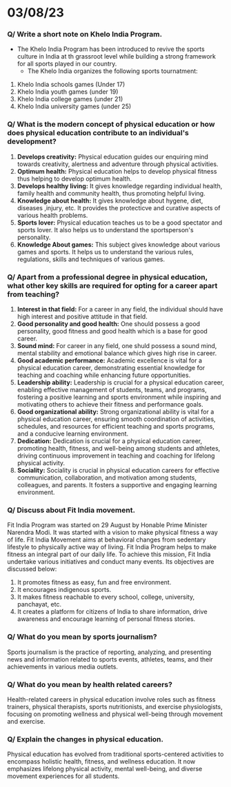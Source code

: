 # 03/08/23 

### Q/ Write a short note on Khelo India Program.
- The Khelo India Program has been introduced to revive the sports culture in India at th grassroot level while building a strong framework for all sports played in our country. <br>
  - The Khelo India organizes the following sports tournatment: 

1. Khelo India schools games (Under 17)
2. Khelo India youth games (under 19)
3. Khelo India college games (under 21)
4. Khelo India university games (under 25)

### Q/ What is the modern concept of physical education or how does physical education contribute to an individual's development? 
1. **Develops creativity:** Physical education guides our enquiring mind towards creativity, alertness and adventure through physical activities.
2. **Optimum health:** Physical education helps to develop physical fitness thus helping to develop optimum health. 
3. **Develops healthy living:** It gives knowledge regarding individual health, family health and community health, thus promoting helpful living. 
4. **Knowledge about health:** It gives knowledge about hygene, diet, diseases ,injury, etc. It provides the protecticve and curative aspects of various health problems. 
5. **Sports lover:** Physical education teaches us to be a good spectator and sports lover. It also helps us to understand the sportsperson's personality. 
6. **Knowledge About games:** This subject gives knowledge about various games and sports. It helps us to understand the various rules, regulations, skills and techniques of various games. 

### Q/ Apart from a professional degree in physical education, what other key skills are required for opting for a career apart from teaching? 
1. **Interest in that field:** For a career in any field, the individual should have high interest and positive attitude in that field. 
2. **Good personality and good health:** One should possess a good personality, good fitness and good health which is a base for good career. 
3. **Sound mind:** For career in any field, one shuld possess a sound mind, mental stability and emotional balance which gives high rise in career. 
4. **Good academic performance:** Academic excellence is vital for a physical education career, demonstrating essential knowledge for teaching and coaching while enhancing future opportunities.
5. **Leadership ability:** Leadership is crucial for a physical education career, enabling effective management of students, teams, and programs, fostering a positive learning and sports environment while inspiring and motivating others to achieve their fitness and performance goals.
6. **Good organizational ability:** Strong organizational ability is vital for a physical education career, ensuring smooth coordination of activities, schedules, and resources for efficient teaching and sports programs, and a conducive learning environment.
7. **Dedication:** Dedication is crucial for a physical education career, promoting health, fitness, and well-being among students and athletes, driving continuous improvement in teaching and coaching for lifelong physical activity.
8. **Sociality:** Sociality is crucial in physical education careers for effective communication, collaboration, and motivation among students, colleagues, and parents. It fosters a supportive and engaging learning environment.

### Q/ Discuss about Fit India movement. 

Fit India Program was started on 29 August by Honable Prime Minister Narendra Modi. It was started with a vision to make physical fitness a way of life. Fit India Movement aims at behavioral changes from sedentary lifestyle to physically active way of living. Fit India Program helps to make fitness an integral part of our daily life. To achieve this mission, Fit India undertake various initiatives and conduct many events. Its objectives are discussed below: 

1. It promotes fitness as easy, fun and free environment. 
2. It encourages indigenous sports. 
3. It makes fitness reachable to every school, college, university, panchayat, etc. 
4. It creates a platform for citizens of India to share information, drive awareness and encourage learning of personal fitness stories. 

### Q/ What do you mean by sports journalism? 
Sports journalism is the practice of reporting, analyzing, and presenting news and information related to sports events, athletes, teams, and their achievements in various media outlets.

### Q/ What do you mean by health related careers? 
Health-related careers in physical education involve roles such as fitness trainers, physical therapists, sports nutritionists, and exercise physiologists, focusing on promoting wellness and physical well-being through movement and exercise.

### Q/ Explain the changes in physical education. 
Physical education has evolved from traditional sports-centered activities to encompass holistic health, fitness, and wellness education. It now emphasizes lifelong physical activity, mental well-being, and diverse movement experiences for all students.